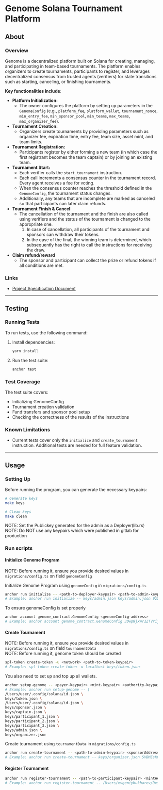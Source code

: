 # Genome Solana Tournament Platform

## About

### Overview

Genome is a decentralized platform built on Solana for creating, managing, and participating in team-based tournaments. The platform enables organizers to create tournaments, participants to register, and leverages decentralized consensus from trusted agents (verifiers) for state transitions such as starting, canceling, or finishing tournaments.

**Key functionalities include:**

- **Platform Initialization:**  
  - The owner configures the platform by setting up parameters in the `GenomeConfig` (e.g., `platform_fee`, `platform_wallet`, `tournament_nonce`, `min_entry_fee`, `min_sponsor_pool`, `min_teams`, `max_teams`, `max_organizer_fee`).
- **Tournament Creation:**  
  - Organizers create tournaments by providing parameters such as organizer fee, expiration time, entry fee, team size, asset mint, and team limits.
- **Tournament Registration:**  
  - Participants register by either forming a new team (in which case the first registrant becomes the team captain) or by joining an existing team.
- **Tournament Start:**  
  - Each verifier calls the `start_tournament` instruction.  
  - Each call increments a consensus counter in the tournament record. Every agent receives a fee for voting.
  - When the consensus counter reaches the threshold defined in the `GenomeConfig`, the tournament status changes.
  - Additionally, any teams that are incomplete are marked as canceled so that participants can later claim refunds.
- **Tournament Finish & Cancel**  
  - The cancellation of the tournament and the finish are also called using verifiers and the status of the tournament is changed to the appropriate one.
    1. In case of cancellation, all participants of the tournament and sponsors can withdraw their tokens.
    2. In the case of the final, the winning team is determined, which subsequently has the right to call the instructions for receiving the draw.
- **Claim refund/reward**
  - The sponsor and participant can collect the prize or refund tokens if all conditions are met.

### Links

- [Project Specification Document](https://entangle.atlassian.net/wiki/spaces/ENTN/pages/264339472/Team+tournament+single+chain)

---

## Testing

### Running Tests

To run tests, use the following command:

1. Install dependencies:

    ```sh
    yarn install
    ```

2. Run the test suite:

    ```sh
    anchor test
    ```

### Test Coverage

The test suite covers:

- Initializing GenomeConfig
- Tournament creation validation
- Fund transfers and sponsor pool setup
- Checking the correctness of the results of the instructions

### Known Limitations

- Current tests cover only the `initialize` and `create_tournament` instruction. Additional tests are needed for full feature validation.

---

## Usage

### Setting Up

Before running the program, you can generate the necessary keypairs:

```sh
# Generate keys
make keys

# Clean keys
make clean
```

NOTE: Set the Publickey generated for the admin as a Deployer(lib.rs)
NOTE: Do NOT use any keypairs which were published in gitlab for production

### Run scripts

#### Initialize Genome Program

NOTE: Before running it, ensure you provide desired values in `migrations/config.ts` on field `genomeConfig`

Initialize Genome Program using `genomeConfig` in `migrations/config.ts`

```sh
anchor run initialize -- <path-to-deployer-keypair> <path-to-admin-keypair> <plaftormWallet>
# Example: anchor run initialize -- keys/admin.json keys/admin.json 9z5qaNHxpNWU6XMJFF4pKeA27MnVqVr7HYdAXZsPZSAe
```

To ensure genomeConfig is set properly

```sh
anchor account genome_contract.GenomeConfig <genomeConfig-address>
# Example: anchor account genome_contract.GenomeConfig JDwp8jxWr1ZTVrij5tRevrcgnfnPF8ZcmYgAYBch7UYb
```

#### Create Tournament

NOTE: Before running it, ensure you provide desired values in `migrations/config.ts` on field `tournamentData` <br>
NOTE: Before running it, genome token should be created

```sh
spl-token create-token -u <network> <path-to-token-keypair>
# Example: spl-token create-token -u localhost keys/token.json
```

You also need to set up and top up all wallets.

```sh
anchor setup-genome -- <payer-keypair> <mint-keypair> <authority-keypair> <sponsor-keypair> <captain-keypair> <participant1-keypair> <participant2-keypair> <participant3-keypair> <admin-keypair> <organizer-keypair> 
# Example: anchor run setup-genome -- \
/Users/user/.config/solana/id.json \
keys/token.json \
/Users/user/.config/solana/id.json \
keys/sponsor.json \
keys/captain.json \
keys/participant_1.json \
keys/participant_2.json \
keys/participant_3.json \
keys/admin.json \
keys/organizer.json
```

Create tournament using `tournamentData` in `migrations/config.ts`

```sh
anchor run create-tournament -- <path-to-admin-keypair> <sponsorAddress> <mintAddress>
# Example: anchor run create-tournament -- keys/organizer.json 5VBMEsKmHqTRzeob6KVBLLZp46fBaYkr5hY7yDpp7ZDZ 7eZ3ew7pd7uCqfbsWvbFWxKU9va5BG4iV87oYdgZ2XS2
```

#### Register Tournament

```sh
anchor run register-tournament -- <path-to-participant-keypair> <mintAddress> <tournamentId> <captainAddress> \[<teammate1Address> <teammate2Address> ...\]
# Example: anchor run register-tournament -- /Users/evgeniybukharev/Desktop/genome-solana-contracts-2/keys/captain.json 7eZ3ew7pd7uCqfbsWvbFWxKU9va5BG4iV87oYdgZ2XS2 0 HNo14Jvj1gQ7D8GCnTrKqe1z9BQbuDw8ZtBAcNB2Ud58 Bz8EVNHFHNjx78Vy4GLUaEoL7JDwG69ehD79oT19ZoQY FNAjhsmTvXzJ16931iFYe3w3Rv63SkUBbjTJX7M3BZ1K
```
